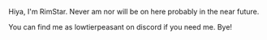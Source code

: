 Hiya, I'm RimStar. Never am nor will be on here probably in the near future.

You can find me as lowtierpeasant on discord if you need me. Bye!

<!---
GithubRimStar/GithubRimStar is a ✨ special ✨ repository because its `README.md` (this file) appears on your GitHub profile.
You can click the Preview link to take a look at your changes.
--->
